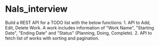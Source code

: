 # Nals_interview
Build a REST API for a TODO list with the below functions: 1. API to Add, Edit, Delete Work. A work includes information of "Work Name", "Starting Date", "Ending Date" and "Status" (Planning, Doing, Complete). 2. API to fetch list of works with sorting and pagination.

